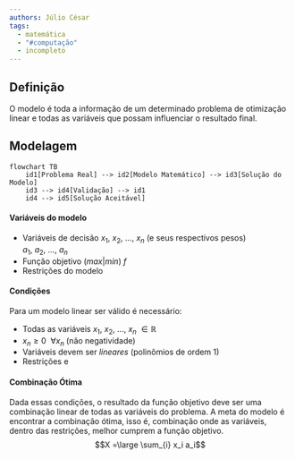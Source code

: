 ```yaml
---
authors: Júlio César
tags:
  - matemática
  - "#computação"
  - incompleto
---
```

## Definição

O modelo é toda a informação de um determinado problema de otimização linear e todas as variáveis que possam influenciar o resultado final.
## Modelagem

```mermaid
flowchart TB
    id1[Problema Real] --> id2[Modelo Matemático] --> id3[Solução do Modelo]
	id3 --> id4[Validação] --> id1
	id4 --> id5[Solução Aceitável]
```
#### Variáveis do modelo
- Variáveis de decisão $x_1,\ x_2,\ ...,\ x_n$ (e seus respectivos pesos) $a_1,\ a_2,\ ...,\ a_n$
- Função objetivo $(max | min)\ f$
- Restrições do modelo

#### Condições
Para um modelo linear ser válido é necessário:
- Todas as variáveis $x_1,\ x_2,\ ...,\ x_n\ \in \mathbb{R}$ 
- $x_n \ge 0\ \ \forall x_n$ (não negatividade)
- Variáveis devem ser _lineares_ (polinômios de ordem 1)
- Restrições e

#### Combinação Ótima
Dada essas condições, o resultado da função objetivo deve ser uma combinação linear de todas as variáveis do problema. A meta do modelo é encontrar a combinação ótima, isso é, combinação onde as variáveis, dentro das restrições, melhor cumprem a função objetivo.
$$X =\large \sum_{i} x_i a_i$$